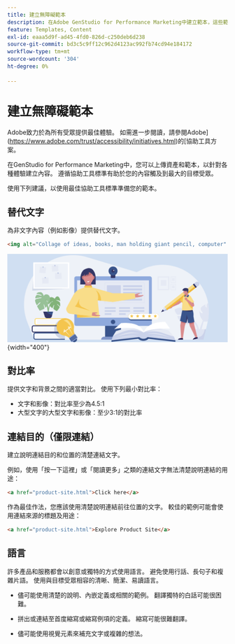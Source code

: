 ```yaml
---
title: 建立無障礙範本
description: 在Adobe GenStudio for Performance Marketing中建立範本，這些範本可觸及更多對象並提供最佳體驗。
feature: Templates, Content
exl-id: eaaa5d9f-ad45-4fd0-826d-c250deb6d238
source-git-commit: bd3c5c9ff12c962d4123ac992fb74cd94e184172
workflow-type: tm+mt
source-wordcount: '304'
ht-degree: 0%

---
```


# 建立無障礙範本

Adobe致力於為所有受眾提供最佳體驗。 如需進一步閱讀，請參閱Adobe](https://www.adobe.com/trust/accessibility/initiatives.html)的[協助工具方案。

在GenStudio for Performance Marketing中，您可以上傳資產和範本，以針對各種體驗建立內容。 遵循協助工具標準有助於您的內容觸及到最大的目標受眾。

使用下列建議，以使用最佳協助工具標準準備您的範本。

## 替代文字

為非文字內容（例如影像）提供替代文字。

```html
<img alt="Collage of ideas, books, man holding giant pencil, computer" src="card-create-assets.png">
```

![創意拼貼、書籍、拿著巨鉛筆的男人、電腦](../../assets/card-create-assets.png){width="400"}

## 對比率

提供文字和背景之間的適當對比。 使用下列最小對比率：

- 文字和影像：對比率至少為4.5:1
- 大型文字的大型文字和影像：至少3:1的對比率

## 連結目的（僅限連結）

建立說明連結目的和位置的清楚連結文字。

例如，使用「按一下這裡」或「閱讀更多」之類的連結文字無法清楚說明連結的用途：

```html
<a href="product-site.html">Click here</a>
```

作為最佳作法，您應該使用清楚說明連結前往位置的文字。 較佳的範例可能會使用連結來源的標題及用途：

```html
<a href="product-site.html">Explore Product Site</a>
```

## 語言

許多產品和服務都會以創意或獨特的方式使用語言。 避免使用行話、長句子和複雜片語。 使用與目標受眾相容的清晰、簡潔、易讀語言。

- 儘可能使用清楚的說明、內嵌定義或相關的範例。 翻譯獨特的白話可能很困難。

- 拼出或連結至首度縮寫或縮寫例項的定義。 縮寫可能很難翻譯。

- 儘可能使用視覺元素來補充文字或複雜的想法。
